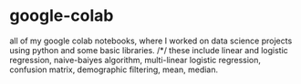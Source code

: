 # google-colab
all of my google colab notebooks, where I worked on data science projects using python and some basic libraries.
 /*/
 these include linear and logistic regression, naive-baiyes algorithm, multi-linear logistic regression, confusion matrix, demographic filtering, mean, median.
